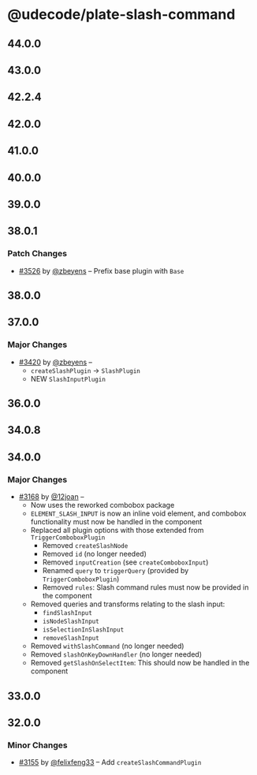 # @udecode/plate-slash-command

## 44.0.0

## 43.0.0

## 42.2.4

## 42.0.0

## 41.0.0

## 40.0.0

## 39.0.0

## 38.0.1

### Patch Changes

- [#3526](https://github.com/udecode/plate/pull/3526) by [@zbeyens](https://github.com/zbeyens) – Prefix base plugin with `Base`

## 38.0.0

## 37.0.0

### Major Changes

- [#3420](https://github.com/udecode/plate/pull/3420) by [@zbeyens](https://github.com/zbeyens) –
  - `createSlashPlugin` -> `SlashPlugin`
  - NEW `SlashInputPlugin`

## 36.0.0

## 34.0.8

## 34.0.0

### Major Changes

- [#3168](https://github.com/udecode/plate/pull/3168) by [@12joan](https://github.com/12joan) –
  - Now uses the reworked combobox package
  - `ELEMENT_SLASH_INPUT` is now an inline void element, and combobox functionality must now be handled in the component
  - Replaced all plugin options with those extended from `TriggerComboboxPlugin`
    - Removed `createSlashNode`
    - Removed `id` (no longer needed)
    - Removed `inputCreation` (see `createComboboxInput`)
    - Renamed `query` to `triggerQuery` (provided by `TriggerComboboxPlugin`)
    - Removed `rules`: Slash command rules must now be provided in the component
  - Removed queries and transforms relating to the slash input:
    - `findSlashInput`
    - `isNodeSlashInput`
    - `isSelectionInSlashInput`
    - `removeSlashInput`
  - Removed `withSlashCommand` (no longer needed)
  - Removed `slashOnKeyDownHandler` (no longer needed)
  - Removed `getSlashOnSelectItem`: This should now be handled in the component

## 33.0.0

## 32.0.0

### Minor Changes

- [#3155](https://github.com/udecode/plate/pull/3155) by [@felixfeng33](https://github.com/felixfeng33) – Add `createSlashCommandPlugin`
